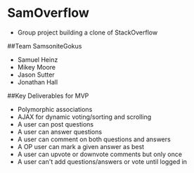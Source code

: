 # SamOverflow
- Group project building a clone of StackOverflow

##Team SamsoniteGokus
- Samuel Heinz
- Mikey Moore
- Jason Sutter
- Jonathan Hall

##Key Deliverables for MVP
  - Polymorphic associations
  - AJAX for dynamic voting/sorting and scrolling
  - A user can post questions
  - A user can answer questions
  - A user can comment on both questions and answers
  - A OP user can mark a given answer as best
  - A user can upvote or downvote comments but only once
  - A user can't add questions/answers or vote until logged in
